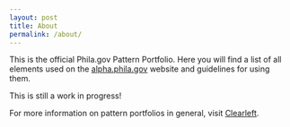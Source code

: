 ```yaml
---
layout: post
title: About
permalink: /about/
---
```


This is the official Phila.gov Pattern Portfolio. Here you will find a list of all elements used on the <a href="http://alpha.phila.gov">alpha.phila.gov</a> website and guidelines for using them.

This is still a work in progress!

For more information on pattern portfolios in general, visit <a href="http://clearleft.com/thinks/onpatternportfolios/">Clearleft</a>.
